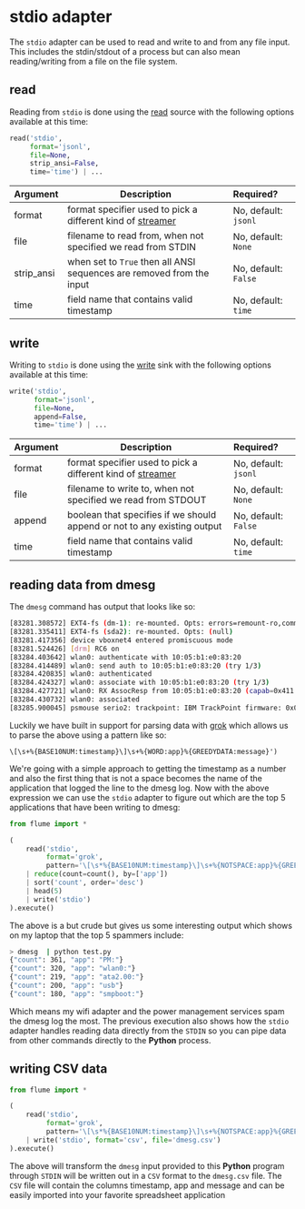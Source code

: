 # stdio adapter

The `stdio` adapter can be used to read and write to and from any file input.
This includes the stdin/stdout of a process but can also mean reading/writing
from a file on the file system.

## read

Reading from `stdio` is done using the [read](../sources/read) source with the
following options available at this time:

```python
read('stdio',
     format='jsonl',
     file=None,
     strip_ansi=False,
     time='time') | ...
```

Argument    | Description                                                                 | Required?
----------- | --------------------------------------------------------------------------- | :---------
format      | format specifier used to pick a different kind of [streamer](streamers/)    | No, default: `jsonl`
file        | filename to read from, when not specified we read from STDIN                | No, default: `None`
strip_ansi  | when set to `True` then all ANSI sequences are removed from the input       | No, default: `False`
time        | field name that contains valid timestamp                                    | No, default: `time`

## write

Writing to `stdio` is done using the [write](../sinks/write) sink with the
following options available at this time:

```python
write('stdio',
      format='jsonl',
      file=None,
      append=False,
      time='time') | ...
```

Argument    | Description                                                                 | Required?
----------- | --------------------------------------------------------------------------- | :---------
format      | format specifier used to pick a different kind of [streamer](streamers/)    | No, default: `jsonl`
file        | filename to write to, when not specified we read from STDOUT                | No, default: `None`
append      | boolean that specifies if we should append or not to any existing output    | No, default: `False`
time        | field name that contains valid timestamp                                    | No, default: `time`


## reading data from dmesg

The `dmesg` command has output that looks like so:

```bash
[83281.308572] EXT4-fs (dm-1): re-mounted. Opts: errors=remount-ro,commit=0
[83281.335411] EXT4-fs (sda2): re-mounted. Opts: (null)
[83281.417356] device vboxnet4 entered promiscuous mode
[83281.524426] [drm] RC6 on
[83284.403642] wlan0: authenticate with 10:05:b1:e0:83:20
[83284.414489] wlan0: send auth to 10:05:b1:e0:83:20 (try 1/3)
[83284.420835] wlan0: authenticated
[83284.424327] wlan0: associate with 10:05:b1:e0:83:20 (try 1/3)
[83284.427721] wlan0: RX AssocResp from 10:05:b1:e0:83:20 (capab=0x411 status=0 aid=6)
[83284.430732] wlan0: associated
[83285.900045] psmouse serio2: trackpoint: IBM TrackPoint firmware: 0x0e, buttons: 3/3
```

Luckily we have built in support for parsing data with [grok](https://github.com/garyelephant/pygrok)
which allows us to parse the above using a pattern like so:

    \[\s+%{BASE10NUM:timestamp}\]\s+%{WORD:app}%{GREEDYDATA:message}')

We're going with a simple approach to getting the timestamp as a number and
also the first thing that is not a space becomes the name of the application
that logged the line to the dmesg log. Now with the above expression we can use
the `stdio` adapter to figure out which are the top 5 applications that have
been writing to dmesg:

```python
from flume import *

(
    read('stdio',
         format='grok',
         pattern='\[\s*%{BASE10NUM:timestamp}\]\s+%{NOTSPACE:app}%{GREEDYDATA:message}')
    | reduce(count=count(), by=['app'])
    | sort('count', order='desc')
    | head(5)
    | write('stdio')
).execute()
```

The above is a but crude but gives us some interesting output which shows on my
laptop that the top 5 spammers include:

```bash
> dmesg  | python test.py
{"count": 361, "app": "PM:"}
{"count": 320, "app": "wlan0:"}
{"count": 219, "app": "ata2.00:"}
{"count": 200, "app": "usb"}
{"count": 180, "app": "smpboot:"}
```

Which means my wifi adapter and the power management services spam the dmesg log
the most. The previous execution also shows how the `stdio` adapter handles
reading data directly from the `STDIN` so you can pipe data from other commands
directly to the **Python** process.

## writing CSV data

```python
from flume import *

(
    read('stdio',
         format='grok',
         pattern='\[\s*%{BASE10NUM:timestamp}\]\s+%{NOTSPACE:app}%{GREEDYDATA:message}')
    | write('stdio', format='csv', file='dmesg.csv')
).execute()
```

The above will transform the `dmesg` input provided to this **Python** program
through `STDIN` will be written out in a `CSV` format to the `dmesg.csv` file.
The `CSV` file will contain the columns timestamp, app and message and can be
easily imported into your favorite spreadsheet application
